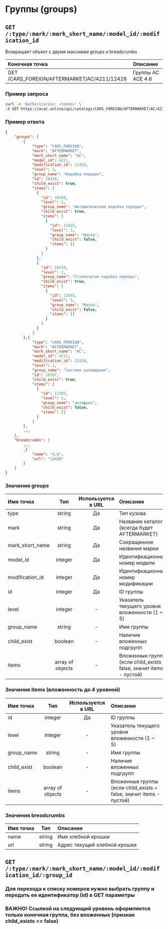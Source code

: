 # Группы (groups)

## `GET /:type/:mark/:mark_short_name/:model_id/:modification_id`

Возвращает объект с двумя массивам groups и breadcrumbs

| Конечная точка | Описание |
| :---- | :--------------- |
| GET /CARS_FOREIGN/AFTERMARKET/AC/4211/12428 | Группы AC ACE 4.6 |

### Пример запроса

```bash
curl -H 'Authorization: <token>' \
-X GET https://acat.online/api/catalogs/CARS_FOREIGN/AFTERMARKET/AC/4211/12428
```

### Пример ответа

```json
{
    "groups": [
        {
            "type": "CARS_FOREIGN",
            "mark": "AFTERMARKET",
            "mark_short_name": "AC",
            "model_id": 4211,
            "modification_id": 12428,
            "level": 1,
            "group_name": "Коробка передач",
            "id": 10338,
            "child_exist": true,
            "items": [
              {
                "id": 10340,
                "level": 2,
                "group_name": "Автоматическая коробка передач",
                "child_exist": true,
                "items": [
                  {
                    "id": 11915,
                    "level": 3,
                    "group_name": "Масла",
                    "child_exist": false,
                    "items": []
                  }
                ]
              },
              {
                "id": 10339,
                "level": 2,
                "group_name": "Ступенчатая коробка передач",
                "child_exist": true,
                "items": [
                  {
                    "id": 12093,
                    "level": 3,
                    "group_name": "Масла",
                    "child_exist": false,
                    "items": []
                  }
                ]
              }
            ]
        },{
            "type": "CARS_FOREIGN",
            "mark": "AFTERMARKET",
            "mark_short_name": "AC",
            "model_id": 4211,
            "modification_id": 12428,
            "level": 1,
            "group_name": "Система охлаждения",
            "id": 10107,
            "child_exist": true,
            "items": [
              {
                "id": 12305,
                "level": 2,
                "group_name": "антифриз",
                "child_exist": false,
                "items": []
              }
            ]
        },
        ...
    ],
    "breadcrumbs": [
        ...
        ,{
            "name": "4.6",
            "url": "12428"
        }
    ]
}
```

### Значения groups

| Имя точка | Тип | Используется в URL | Описание |
| :---- | :------: | :------: | :--------------- |
| type | string | Да | Тип кузова |
| mark | string | Да | Название каталога (всегда будет AFTERMARKET) |
| mark_short_name | string | Да | Сокращенное название марки |
| model_id | integer | Да | Идентифкационный номер модели |
| modification_id | integer | Да | Идентифкационный номер модификации |
| id | integer | Да | ID группы |
| level | integer | - | Указатель текущего уровня вложенности (1 ~ 5) |
| group_name | string | - | Имя группы |
| child_exist | boolean | - | Наличие вложенных подгрупп |
| items | array of objects | - | Вложенные группы (если child_exists = false, значит items - пустой) |

### Значения items (вложенность до 4 уровней)

| Имя точка | Тип | Используется в URL | Описание |
| :---- | :------: | :------: | :--------------- |
| id | integer | Да | ID группы |
| level | integer | - | Указатель текущего уровня вложенности (1 ~ 5) |
| group_name | string | - | Имя группы |
| child_exist | boolean | - | Наличие вложенных подгрупп |
| items | array of objects | - | Вложенные группы (если child_exists = false, значит items - пустой) |

### Значения breadcrumbs

| Имя точка | Тип | Описание |
| :---- | :------: | :--------------- |
| name | string | Имя хлебной крошки |
| url | string | Адрес текущей хлебной крошки |


## `GET /:type/:mark/:mark_short_name/:model_id/:modification_id/:group_id`

### Для перехода к списку номеров нужно выбрать группу и передать ее идентификатор (id) в GET параметры
### ВАЖНО! Ссылкой на следующий уровень оформляется только конечная группа, без вложенных (признак child_exists == false)